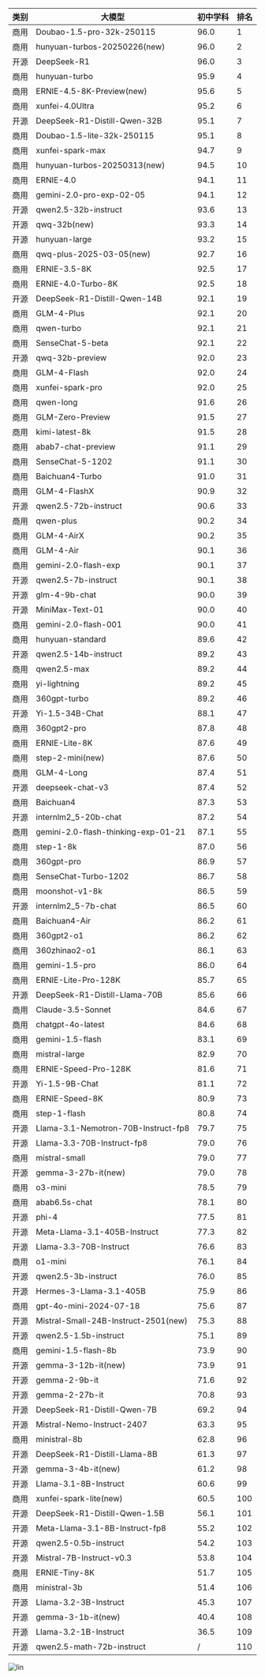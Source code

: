 
| 类别 | 大模型                         | 初中学科 | 排名 |
|-----|------------------------------|---------|----|
|商用|Doubao-1.5-pro-32k-250115|96.0|1|
|商用|hunyuan-turbos-20250226(new)|96.0|2|
|开源|DeepSeek-R1|96.0|3|
|商用|hunyuan-turbo|95.9|4|
|商用|ERNIE-4.5-8K-Preview(new)|95.6|5|
|商用|xunfei-4.0Ultra|95.2|6|
|开源|DeepSeek-R1-Distill-Qwen-32B|95.1|7|
|商用|Doubao-1.5-lite-32k-250115|95.1|8|
|商用|xunfei-spark-max|94.7|9|
|商用|hunyuan-turbos-20250313(new)|94.5|10|
|商用|ERNIE-4.0|94.1|11|
|商用|gemini-2.0-pro-exp-02-05|94.1|12|
|开源|qwen2.5-32b-instruct|93.6|13|
|开源|qwq-32b(new)|93.3|14|
|开源|hunyuan-large|93.2|15|
|商用|qwq-plus-2025-03-05(new)|92.7|16|
|商用|ERNIE-3.5-8K|92.5|17|
|商用|ERNIE-4.0-Turbo-8K|92.5|18|
|开源|DeepSeek-R1-Distill-Qwen-14B|92.1|19|
|商用|GLM-4-Plus|92.1|20|
|商用|qwen-turbo|92.1|21|
|商用|SenseChat-5-beta|92.1|22|
|开源|qwq-32b-preview|92.0|23|
|商用|GLM-4-Flash|92.0|24|
|商用|xunfei-spark-pro|92.0|25|
|商用|qwen-long|91.6|26|
|商用|GLM-Zero-Preview|91.5|27|
|商用|kimi-latest-8k|91.5|28|
|商用|abab7-chat-preview|91.1|29|
|商用|SenseChat-5-1202|91.1|30|
|商用|Baichuan4-Turbo|91.0|31|
|商用|GLM-4-FlashX|90.9|32|
|开源|qwen2.5-72b-instruct|90.6|33|
|商用|qwen-plus|90.2|34|
|商用|GLM-4-AirX|90.2|35|
|商用|GLM-4-Air|90.1|36|
|商用|gemini-2.0-flash-exp|90.1|37|
|开源|qwen2.5-7b-instruct|90.1|38|
|开源|glm-4-9b-chat|90.0|39|
|开源|MiniMax-Text-01|90.0|40|
|商用|gemini-2.0-flash-001|90.0|41|
|商用|hunyuan-standard|89.6|42|
|开源|qwen2.5-14b-instruct|89.2|43|
|商用|qwen2.5-max|89.2|44|
|商用|yi-lightning|89.2|45|
|商用|360gpt-turbo|89.2|46|
|开源|Yi-1.5-34B-Chat|88.1|47|
|商用|360gpt2-pro|87.8|48|
|商用|ERNIE-Lite-8K|87.6|49|
|商用|step-2-mini(new)|87.6|50|
|商用|GLM-4-Long|87.4|51|
|开源|deepseek-chat-v3|87.4|52|
|商用|Baichuan4|87.3|53|
|开源|internlm2_5-20b-chat|87.2|54|
|商用|gemini-2.0-flash-thinking-exp-01-21|87.1|55|
|商用|step-1-8k|87.0|56|
|商用|360gpt-pro|86.9|57|
|商用|SenseChat-Turbo-1202|86.7|58|
|商用|moonshot-v1-8k|86.5|59|
|开源|internlm2_5-7b-chat|86.5|60|
|商用|Baichuan4-Air|86.2|61|
|商用|360gpt2-o1|86.2|62|
|商用|360zhinao2-o1|86.1|63|
|商用|gemini-1.5-pro|86.0|64|
|商用|ERNIE-Lite-Pro-128K|85.7|65|
|开源|DeepSeek-R1-Distill-Llama-70B|85.6|66|
|商用|Claude-3.5-Sonnet|84.6|67|
|商用|chatgpt-4o-latest|84.6|68|
|商用|gemini-1.5-flash|83.1|69|
|商用|mistral-large|82.9|70|
|商用|ERNIE-Speed-Pro-128K|81.6|71|
|开源|Yi-1.5-9B-Chat|81.1|72|
|商用|ERNIE-Speed-8K|80.9|73|
|商用|step-1-flash|80.8|74|
|开源|Llama-3.1-Nemotron-70B-Instruct-fp8|79.7|75|
|开源|Llama-3.3-70B-Instruct-fp8|79.0|76|
|商用|mistral-small|79.0|77|
|开源|gemma-3-27b-it(new)|79.0|78|
|商用|o3-mini|78.5|79|
|商用|abab6.5s-chat|78.1|80|
|开源|phi-4|77.5|81|
|开源|Meta-Llama-3.1-405B-Instruct|77.3|82|
|开源|Llama-3.3-70B-Instruct|76.6|83|
|商用|o1-mini|76.1|84|
|开源|qwen2.5-3b-instruct|76.0|85|
|开源|Hermes-3-Llama-3.1-405B|75.9|86|
|商用|gpt-4o-mini-2024-07-18|75.6|87|
|开源|Mistral-Small-24B-Instruct-2501(new)|75.3|88|
|开源|qwen2.5-1.5b-instruct|75.1|89|
|商用|gemini-1.5-flash-8b|73.9|90|
|开源|gemma-3-12b-it(new)|73.9|91|
|开源|gemma-2-9b-it|71.6|92|
|开源|gemma-2-27b-it|70.8|93|
|开源|DeepSeek-R1-Distill-Qwen-7B|69.2|94|
|开源|Mistral-Nemo-Instruct-2407|63.3|95|
|商用|ministral-8b|62.8|96|
|开源|DeepSeek-R1-Distill-Llama-8B|61.3|97|
|开源|gemma-3-4b-it(new)|61.2|98|
|开源|Llama-3.1-8B-Instruct|60.6|99|
|商用|xunfei-spark-lite(new)|60.5|100|
|开源|DeepSeek-R1-Distill-Qwen-1.5B|56.1|101|
|开源|Meta-Llama-3.1-8B-Instruct-fp8|55.2|102|
|开源|qwen2.5-0.5b-instruct|54.2|103|
|开源|Mistral-7B-Instruct-v0.3|53.8|104|
|商用|ERNIE-Tiny-8K|51.7|105|
|商用|ministral-3b|51.4|106|
|开源|Llama-3.2-3B-Instruct|45.3|107|
|开源|gemma-3-1b-it(new)|40.4|108|
|开源|Llama-3.2-1B-Instruct|36.5|109|
|开源|qwen2.5-math-72b-instruct|/|110|


![lin](../pic/初中学科.png)
